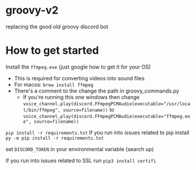 # groovy-v2
replacing the good old groovy discord bot


# How to get started

Install the `ffmpeg.exe` (just google how to get it for your OS)
* This is required for converting videos into sound files
* For macos: `brew install ffmpeg`
* There's a comment to the change the path in groovy_commands.py
  * If you're running this one windows then change `voice_channel.play(discord.FFmpegPCMAudio(executable="/usr/local/bin/ffmpeg", source=filename))` to `voice_channel.play(discord.FFmpegPCMAudio(executable="ffmpeg.exe", source=filename))`

`pip install -r requirements.txt`
If you run into issues related to pip install `py -m pip install -r requirements.txt`

set `DISCORD_TOKEN` in your environmental variable (search up)

If you run into issues related to SSL run `pip3 install certifi`
